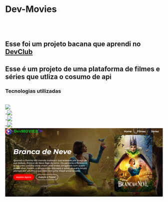 <h1>Dev-Movies</h1>
<br>
<br>
<h2>Esse foi um projeto bacana que aprendi no <a href= "https//rodolfomori.com.br/devclub">DevClub</a></h2>
<h2>Esse é um projeto de uma plataforma de filmes e séries que utliza o cosumo de api  </h2>
<h3>Tecnologias utilizadas</h3>
<br>
<img src="https://img.shields.io/badge/HTML5-E34F26?style=for-the-badge&logo=html5&logoColor=white"/>
  <br>
-<img src="https://img.shields.io/badge/CSS3-1572B6?style=for-the-badge&logo=css3&logoColor=white"/>
<br>
-<img src="https://img.shields.io/badge/JavaScript-F7DF1E?style=for-the-badge&logo=javascript&logoColor=black"/>
<br>
-<img src="https://img.shields.io/badge/React-20232A?style=for-the-badge&logo=react&logoColor=61DAFB"/>
<img src="https://github.com/Verneloira/dev-movies/blob/main/src/assets/desktop%20dev-movies.png?raw=true"/>

